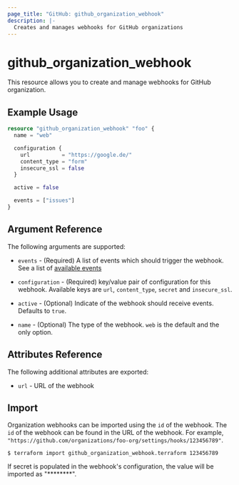 ```yaml
---
page_title: "GitHub: github_organization_webhook"
description: |-
  Creates and manages webhooks for GitHub organizations
---
```


# github_organization_webhook

This resource allows you to create and manage webhooks for GitHub organization.

## Example Usage

```terraform
resource "github_organization_webhook" "foo" {
  name = "web"

  configuration {
    url          = "https://google.de/"
    content_type = "form"
    insecure_ssl = false
  }

  active = false

  events = ["issues"]
}
```

## Argument Reference

The following arguments are supported:

* `events` - (Required) A list of events which should trigger the webhook. See a list of [available events](https://developer.github.com/v3/activity/events/types/)

* `configuration` - (Required) key/value pair of configuration for this webhook. Available keys are `url`, `content_type`, `secret` and `insecure_ssl`.

* `active` - (Optional) Indicate of the webhook should receive events. Defaults to `true`.

* `name` - (Optional) The type of the webhook. `web` is the default and the only option.

## Attributes Reference

The following additional attributes are exported:

* `url` - URL of the webhook

## Import

Organization webhooks can be imported using the `id` of the webhook. The `id` of the webhook can be found in the URL of the webhook. For example, `"https://github.com/organizations/foo-org/settings/hooks/123456789"`.

```
$ terraform import github_organization_webhook.terraform 123456789
```

If secret is populated in the webhook's configuration, the value will be imported as "********".
